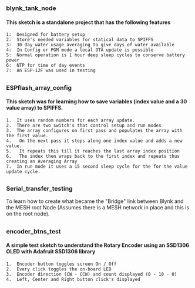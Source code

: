 ### blynk_tank_node
#### This sketch is a standalone project that has the following features
    1:  Designed for battery setup
    2:  Store's needed variables for statical data to SPIFFS
    3:  30 day water usage averaging to give days of water available
    4:  In Config or PGM mode a local OTA update is possible
    5:  Normal operation is 1 hour deep sleep cycles to conserve battery power
    6:  NTP for time of day events
    7:  An ESP-12F was used in testing
##

### ESPflash_array_config
#### This sketch was for learning how to save variables (index value and a 30 value array) to SPIFFS.
    1.  It uses random numbers for each array update. 
    2.  There are two switch's that control setup and run modes
    3.  The array configures on first pass and populates the array with the first value. 
    4.   On the next pass it steps along one index value and adds a new value. 
    5.   It repeats this till it reaches the last array index position 
    6.   The index then wraps back to the first index and repeats thus creating an Averaging Array
    7.  In run mode it uses a 15 second sleep cycle for the for the value update cycle.
##

### Serial_transfer_testing
To learn how to create what became the "Bridge" link between Blynk and the MESH root Node 
(Assumes there is a MESH network in place and this is on the root node).
##

### encoder_btns_test
#### A simple test sketch to understand the Rotary Encoder using an SSD1306 OLED with Adafruit SSD1306 library
    1.  Encoder button toggles screen On / Off
    2.  Every click toggles the on-board LED
    3.  Encoder direction (CW - CCW) and count displayed (0 - 10 - 0)
    4.  Left, Center and Right button click's displayed
##
